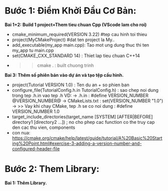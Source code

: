 # Bước 1: Điểm Khởi Đầu Cơ Bản:

**Bai 1+2: Build 1 project+Them tieu chuan Cpp (VScode lam cho roi)**

  - cmake_minimum_required(VERSION 3.22) #tep cau hinh toi thieu
  - project(MyCMakeProject) #dat ten project la My..
  - add_executable(my_app main.cpp): Tao mot ung dung thuc thi ten my_app tu main.cpp
  - set(CMAKE_CXX_STANDARD 14) : Thiet lap tieu chuan C++14
  - >>cmake . : built chuong trinh  

**Bai 3: Thêm số phiên bản vào dự án và tạo tệp cấu hình.**

  - project(Tutorial VERSION 1.0)  : Ten du an + so phien ban
  - configure_file(TutorialConfig.h.in TutorialConfig.h)  : sao chep noi dung trong tep .h.in vao tep .h VD: 
  -> .h.in :  #define VERSION_NUMBER @VERSION_NUMBER@
  -> CMakeLists.txt :  set(VERSION_NUMBER "1.0")
  -> >> Vay khi chay CMake, tep .h se co noi dung : #define VERSION_NUMBER 1.0
  - target_include_directories(target_name  [SYSTEM] [AFTER|BEFORE]  directory1 [directory2 ...]) ; no cho phep cac function co the truy cap den cac thu vien, components
  - con nua: https://cmake.org/cmake/help/latest/guide/tutorial/A%20Basic%20Starting%20Point.html#exercise-3-adding-a-version-number-and-configured-header-file

# Bước 2: Them Library:

**Bai 1: Thêm Library.**  
